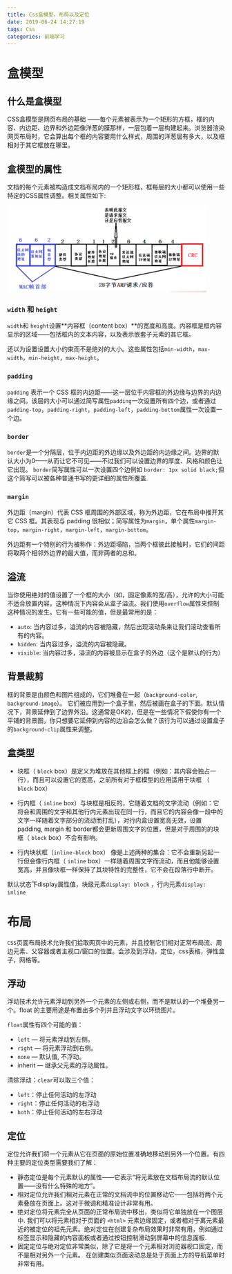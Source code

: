 ```yaml
---
title: Css盒模型，布局以及定位
date: 2019-06-24 14:27:19
tags: Css
categories: 前端学习
---
```


# 盒模型

## 什么是盒模型

CSS盒模型是网页布局的基础 ——每个元素被表示为一个矩形的方框，框的内容、内边距、边界和外边距像洋葱的膜那样，一层包着一层构建起来。浏览器渲染网页布局时，它会算出每个框的内容要用什么样式，周围的洋葱层有多大，以及框相对于其它框放在哪里。

## 盒模型的属性

文档的每个元素被构造成文档布局内的一个矩形框，框每层的大小都可以使用一些特定的CSS属性调整。相关属性如下:

![](1.png)

### `width` 和 `height`

`width`和 `height`设置**内容框（content box）**的宽度和高度。内容框是框内容显示的区域——包括框内的文本内容，以及表示嵌套子元素的其它框。

还以为设置设置大小约束而不是绝对的大小。这些属性包括`min-width`，`max-width`，`min-height`，`max-height`。

### `padding`

`padding` 表示一个 CSS 框的内边距——这一层位于内容框的外边缘与边界的内边缘之间。该层的大小可以通过简写属性`padding`一次设置所有四个边，或者通过`padding-top`，`padding-right`，`padding-left`，`padding-bottom`属性一次设置一个边。

### `border`

`border`是一个分隔层，位于内边距的外边缘以及外边距的内边缘之间。边界的默认大小为0——从而让它不可见——不过我们可以设置边界的厚度、风格和颜色让它出现。	`border`简写属性可以一次设置四个边例如 `border: 1px solid black;`但这个简写可以被各种普通书写的更详细的属性所覆盖.

### `margin`

外边距（margin）代表 CSS 框周围的外部区域，称为外边距，它在布局中推开其它 CSS 框。其表现与 padding 很相似；简写属性为`margin`，单个属性`margin-top`，`margin-right`，`margin-left`，`margin-bottom`。

外边距有一个特别的行为被称作：外边距塌陷，当两个框彼此接触时，它们的间距将取两个相邻外边界的最大值，而非两者的总和。 

## 溢流

当你使用绝对的值设置了一个框的大小（如，固定像素的宽/高），允许的大小可能不适合放置内容，这种情况下内容会从盒子溢流。我们使用`overflow`属性来控制这种情况的发生。它有一些可能的值，但是最常用的是：

- `auto`: 当内容过多，溢流的内容被隐藏，然后出现滚动条来让我们滚动查看所有的内容。
- `hidden`: 当内容过多，溢流的内容被隐藏。
- `visible`: 当内容过多，溢流的内容被显示在盒子的外边（这个是默认的行为）

## 背景裁剪

框的背景是由颜色和图片组成的，它们堆叠在一起（`background-color`, `background-image`）。 它们被应用到一个盒子里，然后被画在盒子的下面。默认情况下，背景延伸到了边界外沿。这通常是OK的，但是在一些情况下假使你有一个平铺的背景图，你只想要它延伸到内容的边沿会怎么做？该行为可以通过设置盒子的`background-clip`属性来调整。

## 盒类型

- 块框（ `block` box）是定义为堆放在其他框上的框（例如：其内容会独占一行），而且可以设置它的宽高，之前所有对于框模型的应用适用于块框 （ `block` box）
- 行内框（ `inline` box）与块框是相反的，它随着文档的文字流动（例如：它将会和周围的文字和其他行内元素出现在同一行，而且它的内容会像一段中的文字一样随着文字部分的流动而打乱），对行内盒设置宽高无效，设置padding, margin 和 border都会更新周围文字的位置，但是对于周围的的块框（ `block` box）不会有影响。

- 行内块状框（`inline-block` box） 像是上述两种的集合：它不会重新另起一行但会像行内框（ `inline` box）一样随着周围文字而流动，而且他能够设置宽高，并且像块框一样保持了其块特性的完整性，它不会在段落行中断开。

默认状态下display属性值，块级元素`display: block` ，行内元素`display: inline`

# 布局

`CSS`页面布局技术允许我们拾取网页中的元素，并且控制它们相对正常布局流、周边元素、父容器或者主视口/窗口的位置。会涉及到浮动，定位，css表格，弹性盒子，网格等。

## 浮动

浮动技术允许元素浮动到另外一个元素的左侧或右侧，而不是默认的一个堆叠另一个。float 的主要用途是布置出多个列并且浮动文字以环绕图片。

`float`属性有四个可能的值：

- `left` — 将元素浮动到左侧。
- `right` — 将元素浮动到右侧。
- `none` — 默认值, 不浮动。
- inherit — 继承父元素的浮动属性。

清除浮动：`clear`可以取三个值：

- `left`：停止任何活动的左浮动
- `right`：停止任何活动的右浮动
- `both`：停止任何活动的左右浮动

## 定位

定位允许我们将一个元素从它在页面的原始位置准确地移动到另外一个位置。有四种主要的定位类型需要我们了解：

- 静态定位是每个元素默认的属性——它表示“将元素放在文档布局流的默认位置——没有什么特殊的地方”。
- 相对定位允许我们相对元素在正常的文档流中的位置移动它——包括将两个元素叠放在页面上。这对于微调和精准设计非常有用。
- 绝对定位将元素完全从页面的正常布局流中移出，类似将它单独放在一个图层中. 我们可以将元素相对于页面的 `<html>` 元素边缘固定，或者相对于离元素最近的被定位的祖先元素。绝对定位在创建复杂布局效果时非常有用，例如通过标签显示和隐藏的内容面板或者通过按钮控制滑动到屏幕中的信息面板.
- 固定定位与绝对定位非常类似，除了它是将一个元素相对浏览器视口固定，而不是相对另外一个元素。 在创建类似页面滚动总是处于页面上方的导航菜单时非常有用。